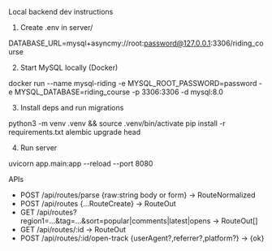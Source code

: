 Local backend dev instructions

1) Create .env in server/

DATABASE_URL=mysql+asyncmy://root:password@127.0.0.1:3306/riding_course

2) Start MySQL locally (Docker)

docker run --name mysql-riding -e MYSQL_ROOT_PASSWORD=password -e MYSQL_DATABASE=riding_course -p 3306:3306 -d mysql:8.0

3) Install deps and run migrations

python3 -m venv .venv && source .venv/bin/activate
pip install -r requirements.txt
alembic upgrade head

4) Run server

uvicorn app.main:app --reload --port 8080

APIs
- POST /api/routes/parse {raw:string body or form} → RouteNormalized
- POST /api/routes {...RouteCreate} → RouteOut
- GET /api/routes?region1=...&tag=...&sort=popular|comments|latest|opens → RouteOut[]
- GET /api/routes/:id → RouteOut
- POST /api/routes/:id/open-track {userAgent?,referrer?,platform?} → {ok}

